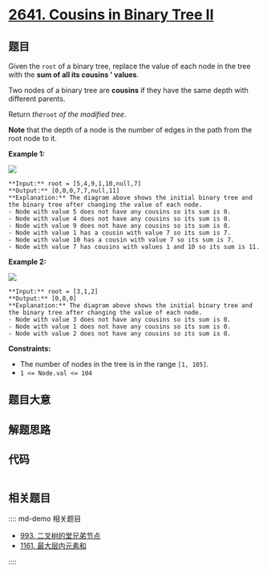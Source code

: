 # [2641. Cousins in Binary Tree II](https://leetcode.com/problems/cousins-in-binary-tree-ii)

## 题目

Given the `root` of a binary tree, replace the value of each node in the tree
with the **sum of all its cousins ' values**.

Two nodes of a binary tree are **cousins** if they have the same depth with
different parents.

Return _the_`root` _of the modified tree_.

**Note** that the depth of a node is the number of edges in the path from the
root node to it.



**Example 1:**

![](https://assets.leetcode.com/uploads/2023/01/11/example11.png)

    
    
    **Input:** root = [5,4,9,1,10,null,7]
    **Output:** [0,0,0,7,7,null,11]
    **Explanation:** The diagram above shows the initial binary tree and the binary tree after changing the value of each node.
    - Node with value 5 does not have any cousins so its sum is 0.
    - Node with value 4 does not have any cousins so its sum is 0.
    - Node with value 9 does not have any cousins so its sum is 0.
    - Node with value 1 has a cousin with value 7 so its sum is 7.
    - Node with value 10 has a cousin with value 7 so its sum is 7.
    - Node with value 7 has cousins with values 1 and 10 so its sum is 11.
    

**Example 2:**

![](https://assets.leetcode.com/uploads/2023/01/11/diagram33.png)

    
    
    **Input:** root = [3,1,2]
    **Output:** [0,0,0]
    **Explanation:** The diagram above shows the initial binary tree and the binary tree after changing the value of each node.
    - Node with value 3 does not have any cousins so its sum is 0.
    - Node with value 1 does not have any cousins so its sum is 0.
    - Node with value 2 does not have any cousins so its sum is 0.
    



**Constraints:**

  * The number of nodes in the tree is in the range `[1, 105]`.
  * `1 <= Node.val <= 104`


## 题目大意

## 解题思路

## 代码

```javascript

```

## 相关题目

:::: md-demo 相关题目
- [993. 二叉树的堂兄弟节点](https://leetcode.com/problems/cousins-in-binary-tree)
- [1161. 最大层内元素和](https://leetcode.com/problems/maximum-level-sum-of-a-binary-tree)

::::
